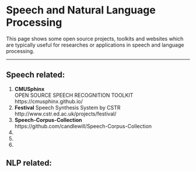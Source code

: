 # Speech and Natural Language Processing
This page shows some open source projects, toolkits and websites which are typically useful for researches or applications in speech and language processing.

---
## Speech related:
<ol>
	<li>
		<b>CMUSphinx</b> <br>
	  OPEN SOURCE SPEECH RECOGNITION TOOLKIT <br>
    https://cmusphinx.github.io/
  </li>
  
  <li>
    <b>Festival</b>  
    Speech Synthesis System by CSTR <br>
    http://www.cstr.ed.ac.uk/projects/festival/
  </li>
  
  <li>
    <b>Speech-Corpus-Collection</b> <br> 
		https://github.com/candlewill/Speech-Corpus-Collection
	</li>
  
  <li>
    <b></b>  
  </li>
  
  <li>
    <b></b>  
  </li>
  
  <li>
    <b></b>  
  </li>
  
</ol>

## NLP related:
